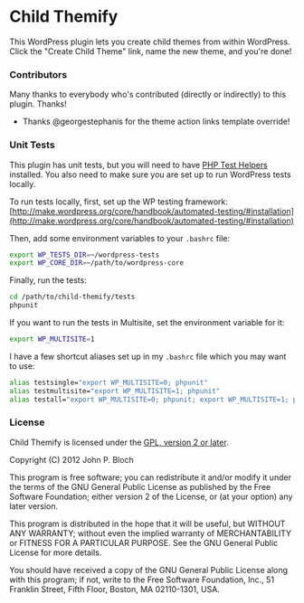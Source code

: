 # Child Themify
This WordPress plugin lets you create child themes from within WordPress. Click the "Create Child Theme" link, name the new theme, and you're done!

### Contributors

Many thanks to everybody who's contributed (directly or indirectly) to this plugin. Thanks!

* Thanks @georgestephanis for the theme action links template override!

### Unit Tests
This plugin has unit tests, but you will need to have [PHP Test Helpers](https://github.com/sebastianbergmann/php-test-helpers) installed. You also need to make sure you are set up to run WordPress tests locally.

To run tests locally, first, set up the WP testing framework: [http://make.wordpress.org/core/handbook/automated-testing/#installation](http://make.wordpress.org/core/handbook/automated-testing/#installation)

Then, add some environment variables to your `.bashrc` file:

```bash
export WP_TESTS_DIR=~/wordpress-tests
export WP_CORE_DIR=~/path/to/wordpress-core
```

Finally, run the tests:

```bash
cd /path/to/child-themify/tests
phpunit
```

If you want to run the tests in Multisite, set the environment variable for it:

```bash
export WP_MULTISITE=1
```

I have a few shortcut aliases set up in my `.bashrc` file which you may want to use:

```bash
alias testsingle="export WP_MULTISITE=0; phpunit"
alias testmultisite="export WP_MULTISITE=1; phpunit"
alias testall="export WP_MULTISITE=0; phpunit; export WP_MULTISITE=1; phpunit"
```

### License
Child Themify is licensed under the [GPL, version 2 or later](http://www.gnu.org/licenses/gpl-2.0.txt).

Copyright (C) 2012  John P. Bloch

This program is free software; you can redistribute it and/or modify it under the terms of the GNU General Public License as published by the Free Software Foundation; either version 2 of the License, or (at your option) any later version.

This program is distributed in the hope that it will be useful, but WITHOUT ANY WARRANTY; without even the implied warranty of MERCHANTABILITY or FITNESS FOR A PARTICULAR PURPOSE.  See the GNU General Public License for more details.

You should have received a copy of the GNU General Public License along with this program; if not, write to the Free Software Foundation, Inc., 51 Franklin Street, Fifth Floor, Boston, MA  02110-1301, USA.
